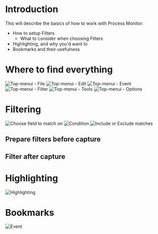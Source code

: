 # Introduction

This will describe the basics of how to work with Process Monitor:

* How to setup Filters
  * What to consider when choosing Filters
* Highlighting, and why you'd want to
* Bookmarks and their usefulness

# Where to find everything 

![Top-menui - File](pics/File.png)
![Top-menui - Edit](pics/Edit.png)
![Top-menui - Event](pics/Event.png)
![Top-menui - Filter](pics/Filter.png)
![Top-menui - Tools](pics/Tools.png)
![Top-menui - Options](pics/Options.png)

# Filtering

![Choose field to match on](pics/Filter-Filter-Field.png)
![Condition](pics/Filter-Filter-Condition.png)
![Include or Exclude matches](pics/Filter-Filter-IncludeExclude.png)

## Prepare filters before capture

## Filter after capture

# Highlighting

![Highlighting](pics/Filter-Highlighting.png)

# Bookmarks

![Event](pics/Event.png)
